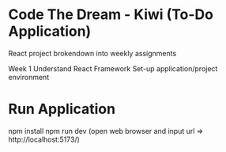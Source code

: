 # Code The Dream - Kiwi (To-Do Application)

React project brokendown into weekly assignments

Week 1
Understand React Framework
Set-up application/project environment

# Run Application
npm install
npm run dev (open web browser and input url => http://localhost:5173/)
